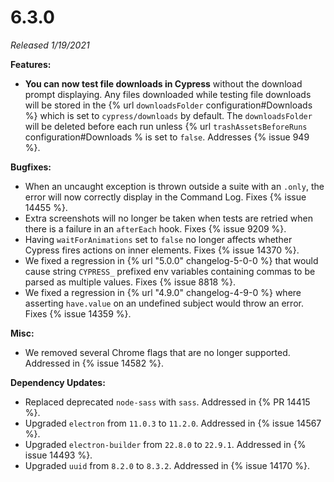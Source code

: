 # 6.3.0

*Released 1/19/2021*

**Features:**

- **You can now test file downloads in Cypress** without the download prompt displaying. Any files downloaded while testing file downloads will be stored in the {% url `downloadsFolder` configuration#Downloads %} which is set to `cypress/downloads` by default. The `downloadsFolder` will be deleted before each run unless {% url `trashAssetsBeforeRuns` configuration#Downloads % is set to `false`. Addresses {% issue 949 %}.

**Bugfixes:**

- When an uncaught exception is thrown outside a suite with an `.only`, the error will now correctly display in the Command Log. Fixes {% issue 14455 %}.
- Extra screenshots will no longer be taken when tests are retried when there is a failure in an `afterEach` hook. Fixes {% issue 9209 %}.
- Having `waitForAnimations` set to `false` no longer affects whether Cypress fires actions on inner elements. Fixes {% issue 14370 %}.
- We fixed a regression in {% url "5.0.0" changelog-5-0-0 %} that would cause string `CYPRESS_` prefixed env variables containing commas to be parsed as multiple values. Fixes {% issue 8818 %}.
- We fixed a regression in {% url "4.9.0" changelog-4-9-0 %} where asserting `have.value` on an undefined subject would throw an error. Fixes {% issue 14359 %}.

**Misc:**

- We removed several Chrome flags that are no longer supported. Addressed in {% issue 14582 %}.

**Dependency Updates:**

- Replaced deprecated `node-sass` with `sass`. Addressed in {% PR 14415 %}.
- Upgraded `electron` from `11.0.3` to `11.2.0`. Addressed in {% issue 14567 %}.
- Upgraded `electron-builder` from `22.8.0` to `22.9.1`. Addressed in {% issue 14493 %}.
- Upgraded `uuid` from `8.2.0` to `8.3.2`. Addressed in {% issue 14170 %}.
